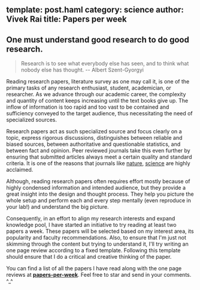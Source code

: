 template: post.haml
category: science
author: Vivek Rai
title: Papers per week
---
One must understand good research to do good research.
---
> Research is to see what everybody else has seen, and to think what nobody
> else has thought. -- Albert Szent-Gyorgyi

Reading research papers, literature survey as one may call it, is one of the
primary tasks of any research enthusiast, student, academician, or researcher.
As we advance through our academic career, the complexity and quantity of
content keeps increasing until the text books give up. The inflow of
information is too rapid and too vast to be contained and sufficiency conveyed
to the target audience, thus necessitating the need of specialized sources.

Research papers act as such specialized source and focus clearly on a topic,
express rigorous discussions, distinguishes between reliable and biased
sources, between authoritative and questionable statistics, and between fact
and opinion. Peer reviewed journals take this even further by ensuring that
submitted articles always meet a certain quality and standard criteria. It is
one of the reasons that journals like [nature](https://nature.com),
[science](https://sciencemag.com) are highly acclaimed.

Although, reading research papers often requires effort mostly because of
highly condensed information and intended audience, but they provide a great
insight into the design and thought process. They help you picture the whole
setup and perform each and every step mentally (even reproduce in your lab!)
and understand the big picture.

Consequently, in an effort to align my research interests and expand knowledge
pool, I have started an initiative to try reading at least two papers a week.
These papers will be selected based on my interest area, its popularity and
faculty recommendations. Also, to ensure that I'm just not skimming through
the content but trying to understand it, I'll try writing an one page review
according to a fixed template. Following this template should ensure that I do
a critical and creative thinking of the paper.

You can find a list of all the papers I have read along with the one page
reviews at
[**papers-per-week**](https://github.com/vivekiitkgp/papers-per-week). Feel
free to star and send in your comments. ^_^
